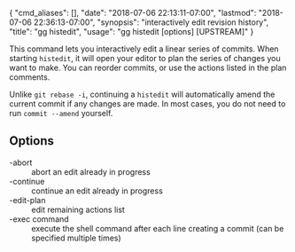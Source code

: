 {
    "cmd_aliases": [],
    "date": "2018-07-06 22:13:11-07:00",
    "lastmod": "2018-07-06 22:36:13-07:00",
    "synopsis": "interactively edit revision history",
    "title": "gg histedit",
    "usage": "gg histedit [options] [UPSTREAM]"
}

This command lets you interactively edit a linear series of commits.
When starting `histedit`, it will open your editor to plan the series
of changes you want to make. You can reorder commits, or use the
actions listed in the plan comments.

Unlike `git rebase -i`, continuing a `histedit` will automatically
amend the current commit if any changes are made. In most cases,
you do not need to run `commit --amend` yourself.

## Options

<dl class="flag_list">
	<dt>-abort</dt>
	<dd>abort an edit already in progress</dd>
	<dt>-continue</dt>
	<dd>continue an edit already in progress</dd>
	<dt>-edit-plan</dt>
	<dd>edit remaining actions list</dd>
	<dt>-exec command</dt>
	<dd>execute the shell command after each line creating a commit (can be specified multiple times)</dd>
</dl>
